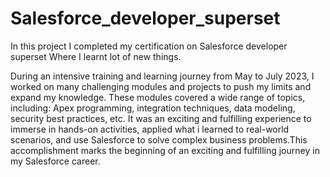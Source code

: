 # Salesforce_developer_superset
In this project I completed my certification on Salesforce developer superset Where I learnt lot of new things. 

During an intensive training and learning journey from May to July 2023, I worked on many challenging modules and projects to push my limits and expand my knowledge. These modules covered a wide range of topics, including:  Apex programming, integration techniques, data modeling, security best practices, etc. It was an exciting and fulfilling experience to immerse in hands-on activities, applied what i learned to real-world scenarios, and use Salesforce to solve complex business problems.This accomplishment marks the beginning of an exciting and fulfilling journey in my Salesforce career.
